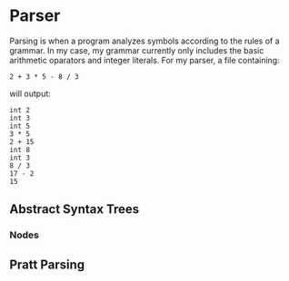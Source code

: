 # Parser
Parsing is when a program analyzes symbols according to the rules of a grammar. In my case, my grammar currently only includes the basic arithmetic oparators and integer literals.
For my parser, a file containing:

`2 + 3 * 5 - 8 / 3 `

will output:
~~~
int 2
int 3
int 5
3 * 5
2 + 15
int 8
int 3
8 / 3
17 - 2
15
~~~
## Abstract Syntax Trees
### Nodes
## Pratt Parsing